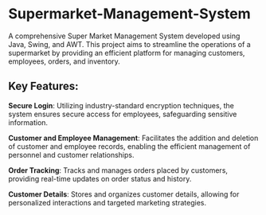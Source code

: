 # Supermarket-Management-System
A comprehensive Super Market Management System developed using Java, Swing, and AWT. This project aims to streamline the operations of a supermarket by providing an efficient platform for managing customers, employees, orders, and inventory.

## Key Features:

**Secure Login**: Utilizing industry-standard encryption techniques, the system ensures secure access for employees, safeguarding sensitive information.

**Customer and Employee Management**: Facilitates the addition and deletion of customer and employee records, enabling the efficient management of personnel and customer relationships.

**Order Tracking**: Tracks and manages orders placed by customers, providing real-time updates on order status and history.

**Customer Details**: Stores and organizes customer details, allowing for personalized interactions and targeted marketing strategies.
